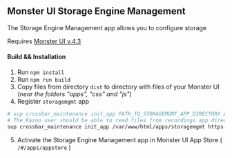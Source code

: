 ## Monster UI Storage Engine Management

The Storage Engine Management app allows you to configure storage

Requires [Monster UI v.4.3](https://github.com/2600hz/monster-ui)


#### Build && Installation
1. Run `npm install`
2. Run `npm run build`
3. Copy files from directory `dist` to directory with files of your Monster UI (*near the folders "apps", "css" and "js"*)
4. Register `storagemgmt` app
```bash
# sup crossbar_maintenance init_app PATH_TO_STORAGEMGMT_APP_DIRECTORY API_ROOT
# The Kazoo user should be able to read files from recordings app directory
sup crossbar_maintenance init_app /var/www/html/apps/storagemgmt https://site.com:8443/v2/
```
5. Activate the Storage Engine Management app in Monster UI App Store ( `/#/apps/appstore` )
